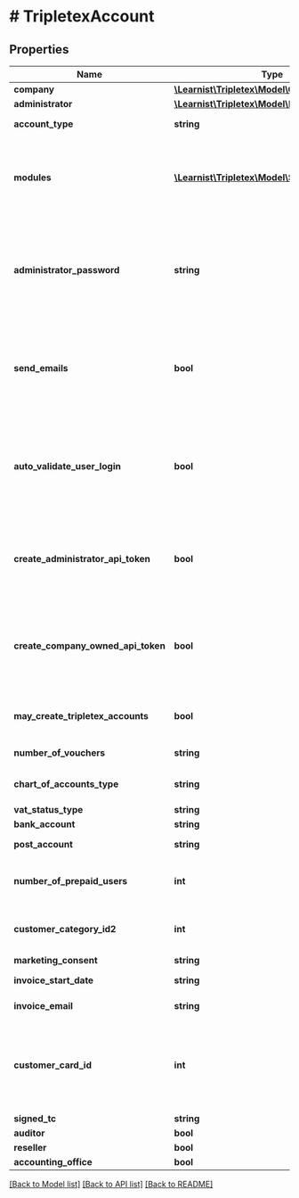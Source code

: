 # # TripletexAccount

## Properties

Name | Type | Description | Notes
------------ | ------------- | ------------- | -------------
**company** | [**\Learnist\Tripletex\Model\Company**](Company.md) |  | [optional]
**administrator** | [**\Learnist\Tripletex\Model\Employee**](Employee.md) |  | [optional]
**account_type** | **string** | Is this a test account or a paying account? |
**modules** | [**\Learnist\Tripletex\Model\SalesModuleDTO[]**](SalesModuleDTO.md) | Sales modules (functionality in the application) to activate for the newly created account. Some modules have extra costs. |
**administrator_password** | **string** | Password for the administrator user to create. Not a part of the administrator employee object since this is a value that never can be read (it is salted and hashed before storing) | [optional]
**send_emails** | **bool** | Should the regular creation emails be sent to the company created and its users? If false you probably want to set autoValidateUserLogin to true | [optional]
**auto_validate_user_login** | **bool** | If true, the users created will be allowed to log in without validating their email address. ONLY USE THIS IF YOU ALREADY HAVE VALIDATED THE USER EMAILS. | [optional]
**create_administrator_api_token** | **bool** | Create an API token for the administrator user for the consumer token used during this call. The token will be returned in the response. | [optional]
**create_company_owned_api_token** | **bool** | Create an API token for the company to use to call their clients, only possible for accounting and auditor accounts. The token will be returned in the response. | [optional]
**may_create_tripletex_accounts** | **bool** | Should the company we are creating be able to create new Tripletex accounts? | [optional]
**number_of_vouchers** | **string** | Used to calculate prices. | [optional]
**chart_of_accounts_type** | **string** | The chart of accounts to use for the new company | [optional]
**vat_status_type** | **string** | VAT type | [optional]
**bank_account** | **string** | Main bank account | [optional]
**post_account** | **string** | Swedish post account number (PlusGirot) | [optional]
**number_of_prepaid_users** | **int** | Number of users Prepaid. Only available for some consumers. | [optional]
**customer_category_id2** | **int** | Customer category id used to indicate that the customer is created by Salesforce | [optional]
**marketing_consent** | **string** | Marketing consent | [optional]
**invoice_start_date** | **string** | Start date for invoicing | [optional]
**invoice_email** | **string** | Email address used for invoices/reminders | [optional]
**customer_card_id** | **int** | Customer card id is used to indicate what customer account to use when creating the TripletexCompany object. 0 means customer account does not already exist. | [optional]
**signed_tc** | **string** | Terms and conditions | [optional]
**auditor** | **bool** |  | [optional]
**reseller** | **bool** |  | [optional]
**accounting_office** | **bool** |  | [optional]

[[Back to Model list]](../../README.md#models) [[Back to API list]](../../README.md#endpoints) [[Back to README]](../../README.md)
